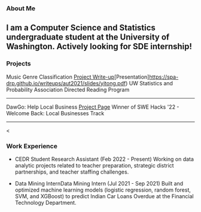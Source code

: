 ### About Me

I am a Computer Science and Statistics undergraduate student at the University of Washington. Actively looking for SDE internship!
---

### Projects

Music Genre Classification
[Project Write-up](https://spa-drp.github.io/writeups/aut2021/writeups/yitong.pdf)[Presentation]https://spa-drp.github.io/writeups/aut2021/slides/yitong.pdf)
UW Statistics and Probability Association Directed Reading Program

---
DawGo: Help Local Business
[Project Page](https://devpost.com/software/dawgo-help-local-bussiness#updates)
Winner of SWE Hacks '22 - Welcome Back: Local Businesses Track


---

<
### Work Experience

- CEDR Student Research Assistant (Feb 2022 - Present)
Working on data analytic projects related to teacher preparation, strategic district partnerships, and teacher staffing challenges.

- Data Mining InternData Mining Intern (Jul 2021 - Sep 2021)
Built and optimized machine learning models (logistic regression, random forest, SVM, and XGBoost) to predict Indian Car Loans Overdue at the Financial Technology Department.

<!-- - [Project 3 Title](http://example.com/)
- [Project 4 Title](http://example.com/)
- [Project 5 Title](http://example.com/) -->

